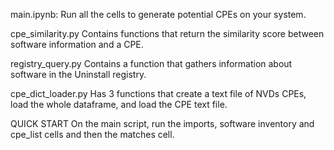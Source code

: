 main.ipynb:
Run all the cells to generate potential CPEs on your system.

cpe_similarity.py
Contains functions that return the similarity score between software information and a CPE.

registry_query.py
Contains a function that gathers information about software in the Uninstall registry.

cpe_dict_loader.py
Has 3 functions that create a text file of NVDs CPEs, load the whole dataframe, and load the CPE text file.

QUICK START
On the main script, run the imports, software inventory and cpe_list cells and then the matches cell.